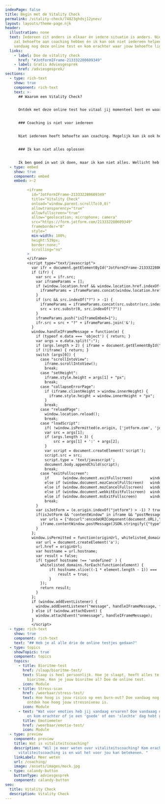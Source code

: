 ```yaml
---
indexPage: false
title: Begin met de Vitality Check
permalink: /vitality-check/74823ghdsj12ynev/
layout: layouts/theme-page.njk
header:
  illustration: none
  text: Iedereen zit anders in elkaar én iedere situatie is anders. Niet iedereen
    zal behoefte aan coaching hebben én ik kan ook niet iedereen helpen. Doe
    vandaag nog deze online test en kom erachter waar jouw behoefte ligt!
  links:
    - label: Doe de vitality check
      href: "#JotFormIFrame-213332280609349"
    - label: Gratis Adviesgesprek
      href: /adviesgesprek/
sections:
  - type: rich-text
    show: true
    component: rich-text
    text: >-
      ## Waarom een Vitality Check?


      Ontdek met deze online test hoe vitaal jij momenteel bent en waar jij behoefte aan hebt. Ik, coach Pjotr, geef je graag een aantal tips en adviezen, waarmee jij weer een aantal stappen vooruit kan maken. Als daar ook een coachingstraject uit voortkomt, dan gaan we samen dat avontuur aan!


      ### Coaching is niet voor iedereen


      Niet iedereen heeft behoefte aan coaching. Mogelijk kan ik ook helpen met een paar goede tips en adviezen. Met de vitality check kan ik bepalen hoe ik jou het best kan helpen. Tijdens een adviesgesprek wordt vanzelf duidelijk waar jij tegenaan loopt en kan ik je tips geven hoe je daar beter mee kan omgaan. 


      ### Ik kan niet alles oplossen


      Ik ben goed in wat ik doen, maar ik kan niet alles. Wellicht heb jij behoefte aan hulp die ik niet in huis heb. Met de vitality check kan ik erachter komen óf ik jou kan helpen. Als blijkt dat een coachingstraject voor jou geen oplossing is, dan help ik je graag verder op weg. Ik kan je bijvoorbeeld doorverwijzen naar zorgverlener van wie ik weet, dat hij of zij in huis heeft waar jij behoefte aan hebt.
  - type: embed
    show: true
    component: embed
    embed: >-2
      
          <iframe
            id="JotFormIFrame-213332280609349"
            title="Vitality Check"
            onload="window.parent.scrollTo(0,0)"
            allowtransparency="true"
            allowfullscreen="true"
            allow="geolocation; microphone; camera"
            src="https://form.jotform.com/213332280609349"
            frameborder="0"
            style="
            min-width: 100%;
            height:539px;
            border:none;"
            scrolling="no"
          >
          </iframe>
          <script type="text/javascript">
            var ifr = document.getElementById("JotFormIFrame-213332280609349");
            if (ifr) {
              var src = ifr.src;
              var iframeParams = [];
              if (window.location.href && window.location.href.indexOf("?") > -1) {
                iframeParams = iframeParams.concat(window.location.href.substr(window.location.href.indexOf("?") + 1).split('&'));
              }
              if (src && src.indexOf("?") > -1) {
                iframeParams = iframeParams.concat(src.substr(src.indexOf("?") + 1).split("&"));
                src = src.substr(0, src.indexOf("?"))
              }
              iframeParams.push("isIframeEmbed=1");
              ifr.src = src + "?" + iframeParams.join('&');
            }
            window.handleIFrameMessage = function(e) {
              if (typeof e.data === 'object') { return; }
              var args = e.data.split(":");
              if (args.length > 2) { iframe = document.getElementById("JotFormIFrame-" + args[(args.length - 1)]); } else { iframe = document.getElementById("JotFormIFrame"); }
              if (!iframe) { return; }
              switch (args[0]) {
                case "scrollIntoView":
                  iframe.scrollIntoView();
                  break;
                case "setHeight":
                  iframe.style.height = args[1] + "px";
                  break;
                case "collapseErrorPage":
                  if (iframe.clientHeight > window.innerHeight) {
                    iframe.style.height = window.innerHeight + "px";
                  }
                  break;
                case "reloadPage":
                  window.location.reload();
                  break;
                case "loadScript":
                  if( !window.isPermitted(e.origin, ['jotform.com', 'jotform.pro']) ) { break; }
                  var src = args[1];
                  if (args.length > 3) {
                      src = args[1] + ':' + args[2];
                  }
                  var script = document.createElement('script');
                  script.src = src;
                  script.type = 'text/javascript';
                  document.body.appendChild(script);
                  break;
                case "exitFullscreen":
                  if      (window.document.exitFullscreen)        window.document.exitFullscreen();
                  else if (window.document.mozCancelFullScreen)   window.document.mozCancelFullScreen();
                  else if (window.document.mozCancelFullscreen)   window.document.mozCancelFullScreen();
                  else if (window.document.webkitExitFullscreen)  window.document.webkitExitFullscreen();
                  else if (window.document.msExitFullscreen)      window.document.msExitFullscreen();
                  break;
              }
              var isJotForm = (e.origin.indexOf("jotform") > -1) ? true : false;
              if(isJotForm && "contentWindow" in iframe && "postMessage" in iframe.contentWindow) {
                var urls = {"docurl":encodeURIComponent(document.URL),"referrer":encodeURIComponent(document.referrer)};
                iframe.contentWindow.postMessage(JSON.stringify({"type":"urls","value":urls}), "*");
              }
            };
            window.isPermitted = function(originUrl, whitelisted_domains) {
              var url = document.createElement('a');
              url.href = originUrl;
              var hostname = url.hostname;
              var result = false;
              if( typeof hostname !== 'undefined' ) {
                whitelisted_domains.forEach(function(element) {
                    if( hostname.slice((-1 * element.length - 1)) === '.'.concat(element) ||  hostname === element ) {
                        result = true;
                    }
                });
                return result;
              }
            };
            if (window.addEventListener) {
              window.addEventListener("message", handleIFrameMessage, false);
            } else if (window.attachEvent) {
              window.attachEvent("onmessage", handleIFrameMessage);
            }
            </script>
  - type: rich-text
    show: true
    component: rich-text
    text: "## Heb je al alle drie de online testjes gedaan?"
  - type: topics
    showTopics: true
    component: topics
    topics:
      - title: Bioritme-test
        href: /slaap/bioritme-test/
        text: Slaap is heel persoonlijk. Hoe je slaapt, heeft alles te maken met je
          bioritme. Ken je jouw bioritme al? Doe de online test.
        icon: Module
      - title: Stress-scan
        href: /weerbaar/stress-test/
        text: Hoe hoog is jouw risico op een burn-out? Doe vandaag nog de stress-scan en
          ontdek hoe hoog jouw stressniveau is.
        icon: Module
      - text: "Wat voor emoties heb jij vandaag ervaren? Doe vandaaag nog de emotiemeter
          en kom erachter of je een 'goede' of een 'slechte' dag hebt gehad. "
        title: Emotiemeter
        href: /weerbaar/emotie-test/
        icon: Module
  - type: preview
    component: preview
    title: Wat is vitaliteitscoaching?
    description: "Wil je meer weten over vitaliteitscoaching? Kom erachter wat
      vitaliteitscoaching is en wat het voor jou kan betekenen. "
    linkLabel: Meer weten
    url: /coaching/
    image: /assets/images/mock.jpg
  - type: calandy-button
    buttonType: adviesgesprek
    component: calandy-button
seo:
  title: Vitality Check
  description: Vitality Check
---
```

